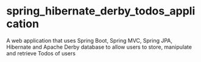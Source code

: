 # spring_hibernate_derby_todos_application
A web application that uses Spring Boot, Spring MVC, Spring JPA, Hibernate and Apache Derby database to allow users to store, manipulate and retrieve Todos of users
